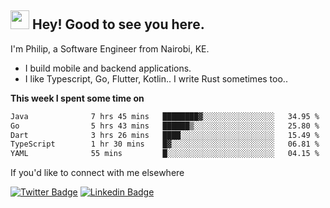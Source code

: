 <h2><img src="https://slackmojis.com/emojis/3643-cool-doge/download" width="30"/> Hey! Good to see you here.</h2>

<p>I'm Philip, a Software Engineer from Nairobi, KE. 

- I build mobile and backend applications.
- I like Typescript, Go, Flutter, Kotlin.. I write Rust sometimes too..</p>

**This week I spent some time on**
<!--START_SECTION:waka-->

```txt
Java              7 hrs 45 mins   ████████▓░░░░░░░░░░░░░░░░   34.95 %
Go                5 hrs 43 mins   ██████▒░░░░░░░░░░░░░░░░░░   25.80 %
Dart              3 hrs 26 mins   ████░░░░░░░░░░░░░░░░░░░░░   15.49 %
TypeScript        1 hr 30 mins    █▓░░░░░░░░░░░░░░░░░░░░░░░   06.81 %
YAML              55 mins         █░░░░░░░░░░░░░░░░░░░░░░░░   04.15 %
```

<!--END_SECTION:waka-->

If you'd like to connect with me elsewhere

[![Twitter Badge](https://img.shields.io/badge/-Twitter-1ca0f1?style=flat-square&labelColor=1ca0f1&logo=twitter&logoColor=white&link=https://twitter.com/_diogorodrigues)](https://twitter.com/kimathiphil)  [![Linkedin Badge](https://img.shields.io/badge/-LinkedIn-blue?style=flat-square&logo=Linkedin&logoColor=white&link=https://www.linkedin.com/in/philip-kimathi-2604a9114/)](https://www.linkedin.com/in/philip-kimathi-2604a9114/)
